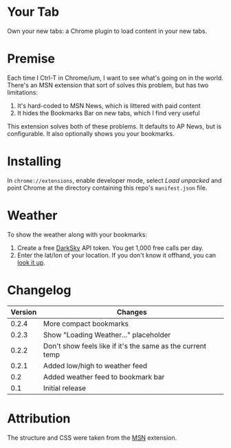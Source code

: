 # Your Tab

Own your new tabs: a Chrome plugin to load content in your new tabs.

# Premise

Each time I Ctrl-T in Chrome/ium, I want to see what's going on in the world. There's an MSN extension
that sort of solves this problem, but has two limitations:

1. It's hard-coded to MSN News, which is littered with paid content
1. It hides the Bookmarks Bar on new tabs, which I find very useful

This extension solves both of these problems. It defaults to AP News, but is configurable. It also
optionally shows you your bookmarks.

# Installing

In `chrome://extensions`, enable developer mode, select _Load unpacked_ and point Chrome at the directory
containing this repo's `manifest.json` file.

# Weather

To show the weather along with your bookmarks:

1. Create a free [DarkSky](https://darksky.net/dev) API token. You get 1,000 free calls per day.
1. Enter the lat/lon of your location. If you don't know it offhand, you can [look it up](https://www.latlong.net/).

# Changelog

| Version | Changes |
| --      | --      |
| 0.2.4   | More compact bookmarks |
| 0.2.3   | Show "Loading Weather..." placeholder |
| 0.2.2   | Don't show feels like if it's the same as the current temp |
| 0.2.1   | Added low/high to weather feed |
| 0.2     | Added weather feed to bookmark bar |
| 0.1     | Initial release |

# Attribution

The structure and CSS were taken from the [MSN](https://chrome.google.com/webstore/detail/msn-homepage/ibflkkanbidceofpmolhpijgminhbmnm) extension. 
